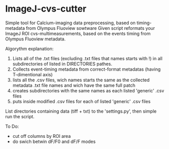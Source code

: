 # ImageJ-cvs-cutter

Simple tool for Calcium-imaging data preprocessing, based on timing-metadata from Olympus Fluoview sowtware
Given script reformats your ImageJ ROI cvs-multimeasurements, based on the events timing from Olympus Fluoview metadata.

Algorythm explanation:

1. Lists all of the .txt files (excluding .txt files that names starts with !) in all subdirectories of listed in DIRECTORIES pathes.
2. Collects event-timing metadata from correct-format metadatas (having T-dimentional axis)
3. lists all the .csv files, wich names starts the same as the collected metadata .txt file names and wich have the same full patch
4. creates subdirectories with the same names as each listed 'generic' .csv files
5. puts inside modified .csv files for each of listed 'generic' .csv files


List directories containing data (tiff + txt) to the 'settings.py', then simple run the script.


To Do:
- cut off columns by ROI area
- do swich betwin dF/F0 and dF/F modes